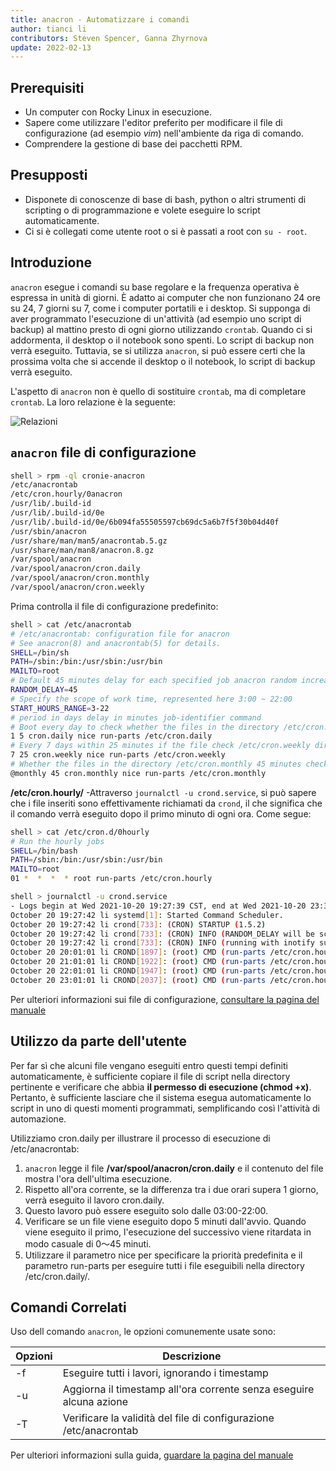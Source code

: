 ```yaml
---
title: anacron - Automatizzare i comandi
author: tianci li
contributors: Steven Spencer, Ganna Zhyrnova
update: 2022-02-13
---
```


## Prerequisiti

- Un computer con Rocky Linux in esecuzione.
- Sapere come utilizzare l'editor preferito per modificare il file di configurazione (ad esempio *vim*) nell'ambiente da riga di comando.
- Comprendere la gestione di base dei pacchetti RPM.

## Presupposti

- Disponete di conoscenze di base di bash, python o altri strumenti di scripting o di programmazione e volete eseguire lo script automaticamente.
- Ci si è collegati come utente root o si è passati a root con `su - root`.

## Introduzione

`anacron` esegue i comandi su base regolare e la frequenza operativa è espressa in unità di giorni. È adatto ai computer che non funzionano 24 ore su 24, 7 giorni su 7, come i computer portatili e i desktop. Si supponga di aver programmato l'esecuzione di un'attività (ad esempio uno script di backup) al mattino presto di ogni giorno utilizzando `crontab`. Quando ci si addormenta, il desktop o il notebook sono spenti. Lo script di backup non verrà eseguito. Tuttavia, se si utilizza `anacron`, si può essere certi che la prossima volta che si accende il desktop o il notebook, lo script di backup verrà eseguito.

L'aspetto di `anacron` non è quello di sostituire `crontab`, ma di completare `crontab`. La loro relazione è la seguente:

![ Relazioni ](../images/anacron_01.png)

## `anacron` file di configurazione

```bash
shell > rpm -ql cronie-anacron
/etc/anacrontab
/etc/cron.hourly/0anacron
/usr/lib/.build-id
/usr/lib/.build-id/0e
/usr/lib/.build-id/0e/6b094fa55505597cb69dc5a6b7f5f30b04d40f
/usr/sbin/anacron
/usr/share/man/man5/anacrontab.5.gz
/usr/share/man/man8/anacron.8.gz
/var/spool/anacron
/var/spool/anacron/cron.daily
/var/spool/anacron/cron.monthly
/var/spool/anacron/cron.weekly
```

Prima controlla il file di configurazione predefinito:

```bash
shell > cat /etc/anacrontab
# /etc/anacrontab: configuration file for anacron
# See anacron(8) and anacrontab(5) for details.
SHELL=/bin/sh
PATH=/sbin:/bin:/usr/sbin:/usr/bin
MAILTO=root
# Default 45 minutes delay for each specified job anacron random increase 0-45 minutes.
RANDOM_DELAY=45
# Specify the scope of work time, represented here 3:00 ~ 22:00
START_HOURS_RANGE=3-22
# period in days delay in minutes job-identifier command
# Boot every day to check whether the files in the directory /etc/cron.daily be executed in 5 minutes, if not executed today, then to the next
1 5 cron.daily nice run-parts /etc/cron.daily
# Every 7 days within 25 minutes if the file check /etc/cron.weekly directory is executed after boot, if not executed within a week, it will be executed next
7 25 cron.weekly nice run-parts /etc/cron.weekly
# Whether the files in the directory /etc/cron.monthly 45 minutes checking is performed after every start for a month
@monthly 45 cron.monthly nice run-parts /etc/cron.monthly
```

**/etc/cron.hourly/** -Attraverso `journalctl -u crond.service`, si può sapere che i file inseriti sono effettivamente richiamati da `crond`, il che significa che il comando verrà eseguito dopo il primo minuto di ogni ora. Come segue:

```bash
shell > cat /etc/cron.d/0hourly
# Run the hourly jobs
SHELL=/bin/bash
PATH=/sbin:/bin:/usr/sbin:/usr/bin
MAILTO=root
01 *  *  *  * root run-parts /etc/cron.hourly
```

```bash
shell > journalctl -u crond.service
- Logs begin at Wed 2021-10-20 19:27:39 CST, end at Wed 2021-10-20 23:32:42 CST. -
October 20 19:27:42 li systemd[1]: Started Command Scheduler.
October 20 19:27:42 li crond[733]: (CRON) STARTUP (1.5.2)
October 20 19:27:42 li crond[733]: (CRON) INFO (RANDOM_DELAY will be scaled with factor 76% if used.)
October 20 19:27:42 li crond[733]: (CRON) INFO (running with inotify support)
October 20 20:01:01 li CROND[1897]: (root) CMD (run-parts /etc/cron.hourly)
October 20 21:01:01 li CROND[1922]: (root) CMD (run-parts /etc/cron.hourly)
October 20 22:01:01 li CROND[1947]: (root) CMD (run-parts /etc/cron.hourly)
October 20 23:01:01 li CROND[2037]: (root) CMD (run-parts /etc/cron.hourly)
```

Per ulteriori informazioni sui file di configurazione, [consultare la pagina del manuale](https://man7.org/linux/man-pages/man5/anacrontab.5.html)

## Utilizzo da parte dell'utente

Per far sì che alcuni file vengano eseguiti entro questi tempi definiti automaticamente, è sufficiente copiare il file di script nella directory pertinente e verificare che abbia **il permesso di esecuzione (chmod +x)**. Pertanto, è sufficiente lasciare che il sistema esegua automaticamente lo script in uno di questi momenti programmati, semplificando così l'attività di automazione.

Utilizziamo cron.daily per illustrare il processo di esecuzione di /etc/anacrontab:

1. `anacron` legge il file **/var/spool/anacron/cron.daily** e il contenuto del file mostra l'ora dell'ultima esecuzione.
2. Rispetto all'ora corrente, se la differenza tra i due orari supera 1 giorno, verrà eseguito il lavoro cron.daily.
3. Questo lavoro può essere eseguito solo dalle 03:00-22:00.
4. Verificare se un file viene eseguito dopo 5 minuti dall'avvio. Quando viene eseguito il primo, l'esecuzione del successivo viene ritardata in modo casuale di 0～45 minuti.
5. Utilizzare il parametro nice per specificare la priorità predefinita e il parametro run-parts per eseguire tutti i file eseguibili nella directory /etc/cron.daily/.

## Comandi Correlati

Uso dell comando `anacron`, le opzioni comunemente usate sono:

| Opzioni | Descrizione                                                         |
| ------- | ------------------------------------------------------------------- |
| -f      | Eseguire tutti i lavori, ignorando i timestamp                      |
| -u      | Aggiorna il timestamp all'ora corrente senza eseguire alcuna azione |
| -T      | Verificare la validità del file di configurazione /etc/anacrontab   |

Per ulteriori informazioni sulla guida, [guardare la pagina del manuale](https://man7.org/linux/man-pages/man8/anacron.8.html)
